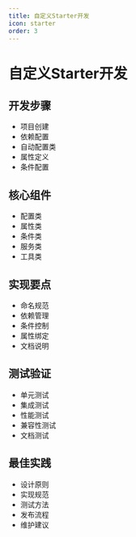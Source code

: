```yaml
---
title: 自定义Starter开发
icon: starter
order: 3
---
```


# 自定义Starter开发

## 开发步骤
- 项目创建
- 依赖配置
- 自动配置类
- 属性定义
- 条件配置

## 核心组件
- 配置类
- 属性类
- 条件类
- 服务类
- 工具类

## 实现要点
- 命名规范
- 依赖管理
- 条件控制
- 属性绑定
- 文档说明

## 测试验证
- 单元测试
- 集成测试
- 性能测试
- 兼容性测试
- 文档测试

## 最佳实践
- 设计原则
- 实现规范
- 测试方法
- 发布流程
- 维护建议
